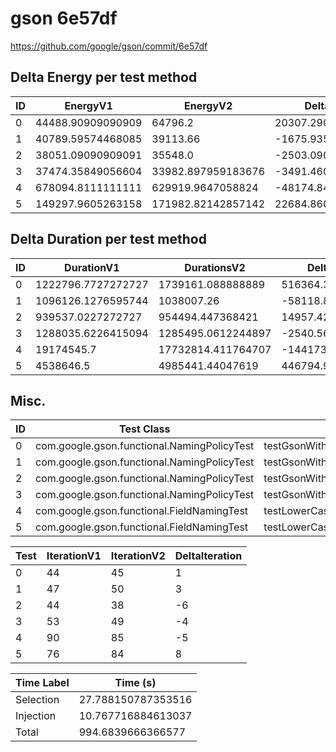 # gson 6e57df


https://github.com/google/gson/commit/6e57df



## Delta Energy per test method


| ID | EnergyV1 | EnergyV2 | DeltaEnergy | σV1 | σV2 |
| --- | --- | --- | --- | --- | --- |
| 0 | 44488.90909090909 | 64796.2 | 20307.29090909091 | 45030.71946905609 | 201495.94084531275 |
| 1 | 40789.59574468085 | 39113.66 | -1675.93574468085 | 36881.52218189481 | 33869.14932478228 |
| 2 | 38051.09090909091 | 35548.0 | -2503.0909090909117 | 17751.915877164283 | 11943.934170686149 |
| 3 | 37474.35849056604 | 33982.897959183676 | -3491.460531382363 | 13024.88098246328 | 4352.032784450804 |
| 4 | 678094.8111111111 | 629919.9647058824 | -48174.846405228716 | 825615.846459786 | 822674.0048582385 |
| 5 | 149297.9605263158 | 171982.82142857142 | 22684.860902255634 | 425981.6213112165 | 483464.4320307722 |

## Delta Duration per test method


| ID | DurationV1 | DurationsV2 | DeltaDuration |
| --- | --- | --- | --- |
| 0 | 1222796.7727272727 | 1739161.088888889 | 516364.31616161624 |
| 1 | 1096126.1276595744 | 1038007.26 | -58118.867659574375 |
| 2 | 939537.0227272727 | 954494.447368421 | 14957.424641148304 |
| 3 | 1288035.6226415094 | 1285495.0612244897 | -2540.561417019693 |
| 4 | 19174545.7 | 17732814.411764707 | -1441731.2882352918 |
| 5 | 4538646.5 | 4985441.44047619 | 446794.9404761903 |

## Misc.

| ID | Test Class | Test Method |
| --- | --- | --- |
| 0 | com.google.gson.functional.NamingPolicyTest | testGsonWithLowerCaseDashPolicyDeserialiation |
| 1 | com.google.gson.functional.NamingPolicyTest | testGsonWithLowerCaseUnderscorePolicySerialization |
| 2 | com.google.gson.functional.NamingPolicyTest | testGsonWithLowerCaseUnderscorePolicyDeserialiation |
| 3 | com.google.gson.functional.NamingPolicyTest | testGsonWithLowerCaseDashPolicySerialization |
| 4 | com.google.gson.functional.FieldNamingTest | testLowerCaseWithUnderscores |
| 5 | com.google.gson.functional.FieldNamingTest | testLowerCaseWithDashes |




| Test | IterationV1 | IterationV2 | DeltaIteration |
| --- | --- | --- | --- |
| 0 | 44 | 45 | 1 |
| 1 | 47 | 50 | 3 |
| 2 | 44 | 38 | -6 |
| 3 | 53 | 49 | -4 |
| 4 | 90 | 85 | -5 |
| 5 | 76 | 84 | 8 |



| Time Label | Time (s) |
| --- | --- |
| Selection | 27.788150787353516 |
| Injection | 10.767716884613037 |
| Total | 994.6839666366577 |


